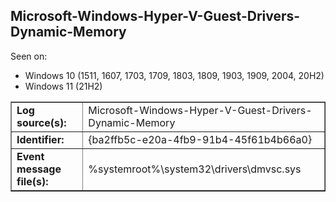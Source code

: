 ## Microsoft-Windows-Hyper-V-Guest-Drivers-Dynamic-Memory

Seen on:
* Windows 10 (1511, 1607, 1703, 1709, 1803, 1809, 1903, 1909, 2004, 20H2)
* Windows 11 (21H2)

<table border="1" class="docutils">
  <tbody>
    <tr>
      <td><b>Log source(s):</b></td>
      <td>Microsoft-Windows-Hyper-V-Guest-Drivers-Dynamic-Memory</td>
    </tr>
    <tr>
      <td><b>Identifier:</b></td>
      <td>{ba2ffb5c-e20a-4fb9-91b4-45f61b4b66a0}</td>
    </tr>
    <tr>
      <td><b>Event message file(s):</b></td>
      <td>%systemroot%\system32\drivers\dmvsc.sys</td>
    </tr>
  </tbody>
</table>

&nbsp;

